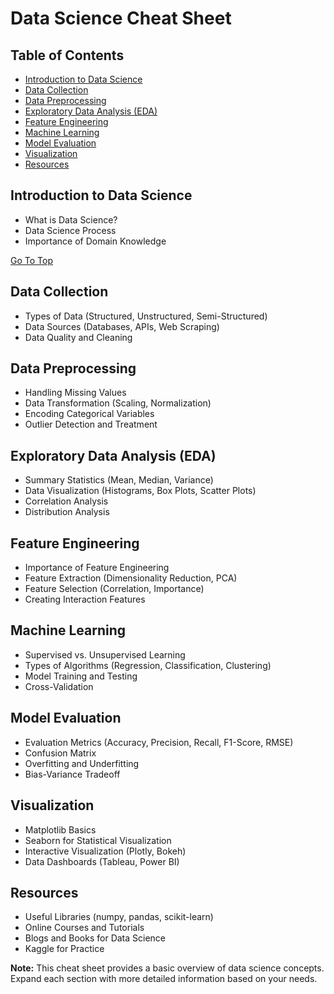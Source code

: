 # Data Science Cheat Sheet

## Table of Contents
- [Introduction to Data Science](#introduction-to-data-science)
- [Data Collection](#data-collection)
- [Data Preprocessing](#data-preprocessing)
- [Exploratory Data Analysis (EDA)](#exploratory-data-analysis)
- [Feature Engineering](#feature-engineering)
- [Machine Learning](#machine-learning)
- [Model Evaluation](#model-evaluation)
- [Visualization](#visualization)
- [Resources](#resources)

## Introduction to Data Science
- What is Data Science?
- Data Science Process
- Importance of Domain Knowledge

[Go To Top](#table-of-contents)

## Data Collection
- Types of Data (Structured, Unstructured, Semi-Structured)
- Data Sources (Databases, APIs, Web Scraping)
- Data Quality and Cleaning

## Data Preprocessing
- Handling Missing Values
- Data Transformation (Scaling, Normalization)
- Encoding Categorical Variables
- Outlier Detection and Treatment

## Exploratory Data Analysis (EDA)
- Summary Statistics (Mean, Median, Variance)
- Data Visualization (Histograms, Box Plots, Scatter Plots)
- Correlation Analysis
- Distribution Analysis

## Feature Engineering
- Importance of Feature Engineering
- Feature Extraction (Dimensionality Reduction, PCA)
- Feature Selection (Correlation, Importance)
- Creating Interaction Features

## Machine Learning
- Supervised vs. Unsupervised Learning
- Types of Algorithms (Regression, Classification, Clustering)
- Model Training and Testing
- Cross-Validation

## Model Evaluation
- Evaluation Metrics (Accuracy, Precision, Recall, F1-Score, RMSE)
- Confusion Matrix
- Overfitting and Underfitting
- Bias-Variance Tradeoff

## Visualization
- Matplotlib Basics
- Seaborn for Statistical Visualization
- Interactive Visualization (Plotly, Bokeh)
- Data Dashboards (Tableau, Power BI)

## Resources
- Useful Libraries (numpy, pandas, scikit-learn)
- Online Courses and Tutorials
- Blogs and Books for Data Science
- Kaggle for Practice

**Note:** This cheat sheet provides a basic overview of data science concepts. Expand each section with more detailed information based on your needs.

